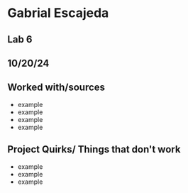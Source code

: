 # Gabrial Escajeda
## Lab 6
## 10/20/24
## Worked with/sources 
* example
* example
* example
* example
## Project Quirks/ Things that don't work
* example
* example
* example
